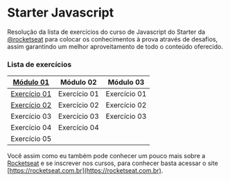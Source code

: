 # Starter Javascript
Resolução da lista de exercícios do curso de Javascript do Starter da [@rocketseat](https://github.com/rocketseat) para colocar os conhecimentos à prova através de desafios, assim garantindo um melhor aproveitamento de todo o conteúdo oferecido.

### Lista de exercícios
[Módulo 01](https://github.com/marianaviana/starter-javascript/blob/master/Introdu%C3%A7%C3%A3o/exerciciosIntroducao.pdf)    | Módulo 02    | Módulo 03
------------ | ------------ | ------------
[Exercício 01](https://github.com/marianaviana/starter-javascript/blob/master/Introdu%C3%A7%C3%A3o/01.js) | Exercício 01 | Exercício 01
[Exercício 02](https://github.com/marianaviana/starter-javascript/blob/master/Introdu%C3%A7%C3%A3o/02.js) | Exercício 02 | Exercício 02
Exercício 03 | Exercício 03 | Exercício 03
Exercício 04 | Exercício 04	|
Exercício 05 |

Você assim como eu também pode conhecer um pouco mais sobre a [Rocketseat](https://rocketseat.com.br) e se inscrever nos cursos, para conhecer basta acessar o site [https://rocketseat.com.br](https://rocketseat.com.br).